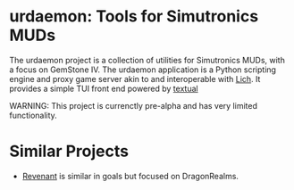 # urdaemon: Tools for Simutronics MUDs

The urdaemon project is a collection of utilities for Simutronics MUDs, with a
focus on GemStone IV. The urdaemon application is a Python scripting engine
and proxy game server akin to and interoperable with [Lich][lich]. It
provides a simple TUI front end powered by [textual][textual]

WARNING: This project is currenctly pre-alpha and has very limited
functionality.

# Similar Projects

- [Revenant][revenant] is similar in goals but focused on DragonRealms.


[lich]: <https://github.com/elanthia-online/lich-5>
[revenant]: <https://github.com/jandersson/revenant>
[textual]: <https://github.com/textualize/textual>
